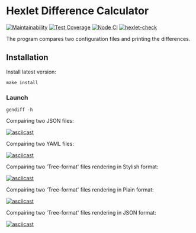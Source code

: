 # Hexlet Difference Calculator

[![Maintainability](https://api.codeclimate.com/v1/badges/1e6718bfccaa9b867c66/maintainability)](https://codeclimate.com/github/AleksVedenyev/frontend-project-lvl2/maintainability)
[![Test Coverage](https://api.codeclimate.com/v1/badges/1e6718bfccaa9b867c66/test_coverage)](https://codeclimate.com/github/AleksVedenyev/frontend-project-lvl2/test_coverage)
[![Node CI](https://github.com/AleksVedenyev/frontend-project-lvl2/workflows/Node%20CI/badge.svg)](https://github.com/AleksVedenyev/frontend-project-lvl2/actions)
[![hexlet-check](https://github.com/AleksVedenyev/frontend-project-lvl2/workflows/hexlet-check/badge.svg)](https://github.com/AleksVedenyev/frontend-project-lvl2/actions?query=workflow%3Ahexlet-check)

The program compares two configuration files and printing the differences. 

## Installation 

Install latest version:

`make install`

### Launch

`gendiff -h`

Compairing two JSON files:

[![asciicast](https://asciinema.org/a/O0cDWziDvxzVGPppNUmp2Sb75.svg)](https://asciinema.org/a/O0cDWziDvxzVGPppNUmp2Sb75)

Compairing two YAML files:

[![asciicast](https://asciinema.org/a/j7JeXbWoc2QyzkdbTIpaizyHt.svg)](https://asciinema.org/a/j7JeXbWoc2QyzkdbTIpaizyHt)

Compairing two 'Tree-format' files rendering in Stylish format:

[![asciicast](https://asciinema.org/a/REgXUUNp66mYESaz1pwUCLgDL.svg)](https://asciinema.org/a/REgXUUNp66mYESaz1pwUCLgDL)

Compairing two 'Tree-format' files rendering in Plain format:

[![asciicast](https://asciinema.org/a/saxkWsJS4Puc9fY5zwmt00iaC.svg)](https://asciinema.org/a/saxkWsJS4Puc9fY5zwmt00iaC)

Compairing two 'Tree-format' files rendering in JSON format:

[![asciicast](https://asciinema.org/a/OhjLHCdvV3jviclECVF4j3F4d.svg)](https://asciinema.org/a/OhjLHCdvV3jviclECVF4j3F4d)